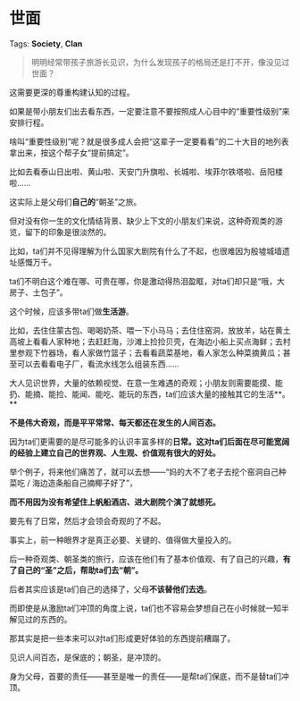 # 世面

Tags: **Society**, **Clan**

> 明明经常带孩子旅游长见识，为什么发现孩子的格局还是打不开，像没见过世面？



这需要更深的尊重构建认知的过程。

如果是带小朋友们出去看东西，一定要注意不要按照成人心目中的“重要性级别”来安排行程。

啥叫“重要性级别”呢？就是很多成人会把“这辈子一定要看看”的二十大目的地列表拿出来，按这个帮子女“提前搞定”。

比如去看泰山日出啦、黄山啦、天安门升旗啦、长城啦、埃菲尔铁塔啦、岳阳楼啦……

这实际上是父母们**自己的**“朝圣”之旅。

但对没有你一生的文化情结背景、缺少上下文的小朋友们来说，这种奇观类的游览，留下的印象是很淡然的。

比如，ta们并不见得理解为什么国家大剧院有什么了不起，也很难因为殷墟城墙遗址感慨万千。

ta们不明白这个难在哪、可贵在哪，你是激动得热泪盈眶，对ta们却只是“哦，大房子、土包子”。

这个时候，应该多带ta们做**生活游**。

比如，去住住蒙古包、喝喝奶茶、喂一下小马马；去住住窑洞，放放羊，站在黄土高坡上看看人家种地；去赶赶海，沙滩上捡捡贝壳，在海边小船上买点海鲜；去村里参观下竹器场，看人家做竹篮子；去看看蔬菜基地，看人家怎么种菜摘黄瓜；甚至可以去看看电子厂，看流水线怎么组装东西……

大人见识世界，大量的依赖视觉、在意一生难遇的奇观；小朋友则需要能摸、能扔、能摘、能捡、能闻、能吃、能玩的东西，ta们应该大量的接触其它的生活**。**

**不是伟大奇观，而是平平常常、每天都还在发生的人间百态。**

因为ta们更需要的是尽可能多的认识丰富多样的**日常。这对ta们后面在尽可能宽阔的经验上建立自己的世界观、人生观、价值观有很大的好处。**

举个例子，将来他们痛苦了，就可以去想——“妈的大不了老子去挖个窑洞自己种菜吃 / 海边造条船自己摘椰子好了”，

**而不用因为没有希望住上帆船酒店、进大剧院个演了就想死。**

要先有了日常，然后才会领会奇观的了不起。

事实上，前一种眼界才是真正必要、关键的、值得做大量投入的。

后一种奇观类、朝圣类的旅行，应该在他们有了基本价值观、有了自己的兴趣，**有了自己的“圣”之后，帮助ta们去“朝”。**

后者其实应该是ta们自己的选择了，父母**不该替他们去选**。

而即使是从激励ta们冲顶的角度上说，ta们也不容易会梦想自己在小时候就一知半解见过的东西的。

那其实是把一些本来可以对ta们形成更好体验的东西提前糟蹋了。

  


  


见识人间百态，是保底的；朝圣，是冲顶的。

身为父母，首要的责任——甚至是唯一的责任——是帮ta们保底，而不是替ta们冲顶。



